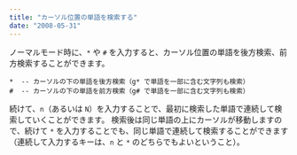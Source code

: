 ```yaml
---
title: "カーソル位置の単語を検索する"
date: "2008-05-31"
---
```


ノーマルモード時に、`*` や `#` を入力すると、カーソル位置の単語を後方検索、前方検索することができます。

~~~
*  -- カーソルの下の単語を後方検索（g* で単語を一部に含む文字列も検索）
#  -- カーソルの下の単語を前方検索（g# で単語を一部に含む文字列も検索）
~~~

続けて、`n`（あるいは `N`）を入力することで、最初に検索した単語で連続して検索していくことができます。
検索後は同じ単語の上にカーソルが移動しますので、続けて `*` を入力することでも、同じ単語で連続して検索することができます（連続して入力するキーは、`n` と `*` のどちらでもよいということ）。

